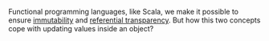 Functional programming languages, like Scala, we make it possible to ensure [immutability](https://en.wikipedia.org/wiki/Immutable_object) and [referential transparency](https://en.wikipedia.org/wiki/Referential_transparency). But how this two concepts cope with updating values inside an object?
<!--stackedit_data:
eyJoaXN0b3J5IjpbLTM0ODU5ODg3LC0xNzAwNDI4MzAxLDE1MT
I0ODUzMDgsMTI3Njg1NjI2LC0yMDI3MTk3OTg1LDE0MDE2ODY2
NjIsLTExNDAxOTI0OTcsLTUyMzAyMTc4MywtMjU0MTYyNjUsLT
EyOTgyOTY0OTYsNDIxOTMwNTgwLC0yMTQ1NzA2MTYyLDM4OTAx
NDEsLTE5OTk5NTY4OTAsMjA4NDgzNTQ4NywtMTQxNDgwODY4Ni
wtNzM2NDkwMjMzLC0xNzg2NjM3MjI5LDMyOTU4ODM1NiwyMDQ3
NjU0NDRdfQ==
-->